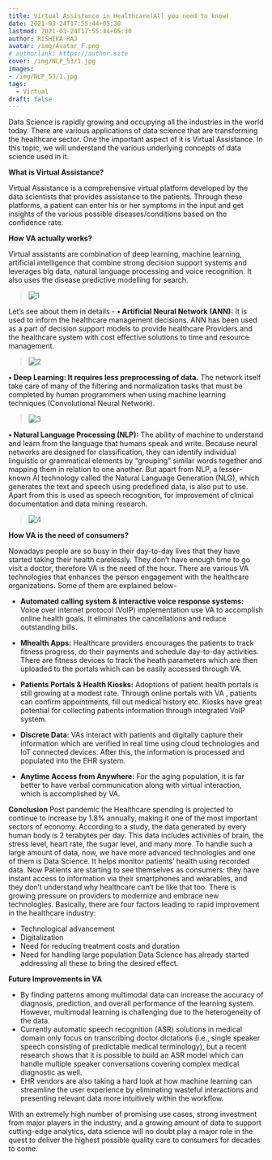 ```yaml
---
title: Virtual Assistance in Healthcare(All you need to know)
date: 2021-03-24T17:55:44+05:30
lastmod: 2021-03-24T17:55:44+05:30
author: RISHIKA RAJ
avatar: /img/Avatar_F.png
# authorlink: https://author.site
cover: /img/NLP_53/1.jpg
images:
- /img/NLP_53/1.jpg
tags:
  - Virtual
draft: false
---
```


Data Science is rapidly growing and occupying all the industries in the world today. There are various applications of data science that are transforming the healthcare sector. One the important aspect of it is Virtual Assistance. In this topic, we will understand the various underlying concepts of data science used in it.

<!--more-->

**What is Virtual Assistance?**

Virtual Assistance is a comprehensive virtual platform developed by the data scientists that provides assistance to the patients. Through these platforms, a patient can enter his or her symptoms in the input and get insights of the various possible diseases/conditions based on the confidence rate.

**How VA actually works?**

Virtual assistants are combination of deep learning, machine learning, artificial intelligence that combine strong decision support systems and leverages big data, natural language processing and voice recognition. It also uses the disease predictive modelling for search.
 
> ![1](/img/NLP_53/1.jpg)


Let’s see about them in details -
**•	Artificial Neural Network (ANN):**
 It is used to inform the healthcare management decisions. ANN has been used as a part of decision support models to provide healthcare Providers and the healthcare system with cost effective solutions to time and resource management.
 

> ![2](/img/NLP_53/2.jpg)

**•	Deep Learning: It requires less preprocessing of data.** The network itself take care of many of the filtering and normalization tasks that must be completed by human programmers when using machine learning techniques (Convolutional Neural Network).

> ![3](/img/NLP_53/3.jpg)

 
**•	Natural Language Processing (NLP):**
The ability of machine to understand and learn from the language that humans speak and write. Because neural networks are designed for classification, they can identify individual linguistic or grammatical elements by “grouping” similar words together and mapping them in relation to one another. But apart from NLP, a lesser-known AI technology called the Natural Language Generation (NLG), which generates the text and speech using predefined data, is also put to use. Apart from this is used as speech recognition, for improvement of clinical documentation and data mining research.

> ![4](/img/NLP_53/4.jpg)
 

**How VA is the need of consumers?**

Nowadays people are so busy in their day-to-day lives that they have started taking their health carelessly. They don’t have enough time to go visit a doctor, therefore VA is the need of the hour. There are various VA technologies that enhances the person engagement with the healthcare organizations. Some of them are explained below-

- **Automated calling system & interactive voice response systems:** Voice over internet protocol (VoIP) implementation use VA to accomplish online health goals. It eliminates the cancellations and reduce outstanding bills.

- **Mhealth Apps:** Healthcare providers encourages the patients to track fitness progress, do their payments and schedule day-to-day activities.
There are fitness devices to track the heath parameters which are then uploaded to the portals which can be easily accessed through VA.

- **Patients Portals & Health Kiosks:** Adoptions of patient health portals is still growing at a modest rate. Through online portals with VA , patients can confirm appointments, fill out medical history etc.
Kiosks have great potential for collecting patients information through integrated VoIP system.

- **Discrete Data**: VAs  interact with patients and digitally capture their information which are verified in real time using cloud technologies and IoT connected devices. After this, the information is processed and populated into the EHR system.
- **Anytime Access from Anywhere:**
 For the aging population, it is far better to have verbal communication along with virtual interaction, which is accomplished by VA.

**Conclusion**
Post pandemic the Healthcare spending is projected to continue to increase by 1.8% annually, making it one of the most important sectors of economy. According to a study, the data generated by every human body is 2 terabytes per day. This data includes activities of brain, the stress level, heart rate, the sugar level, and many more. To handle such a large amount of data, now, we have more advanced technologies and one of them is Data Science. It helps monitor patients’ health using recorded data.
 Now Patients are starting to see themselves as consumers: they have instant access to information via their smartphones and wearables, and they don’t understand why healthcare can’t be like that too. There is growing pressure on providers to modernize and embrace new technologies.
Basically, there are four factors leading to rapid improvement in the healthcare industry:
- Technological advancement
- Digitalization
- Need for reducing treatment costs and duration
- Need for handling large population
Data Science has already started addressing all these to bring the desired effect.


**Future Improvements in VA** 

- By finding patterns among multimodal data can increase the accuracy of diagnosis, prediction, and overall performance of the learning system. However, multimodal learning is challenging due to the heterogeneity of the data.
- Currently automatic speech recognition (ASR) solutions in medical domain only focus on transcribing doctor dictations (i.e., single speaker speech consisting of predictable medical terminology), but a recent research shows that it is possible to build an ASR model which can handle multiple speaker conversations covering complex medical diagnostic as well.
- EHR vendors are also taking a hard look at how machine learning can streamline the user experience by eliminating wasteful interactions and presenting relevant data more intuitively within the workflow.

With an extremely high number of promising use cases, strong investment from major players in the industry, and a growing amount of data to support cutting-edge analytics, data science will no doubt play a major role in the quest to deliver the highest possible quality care to consumers for decades to come.


